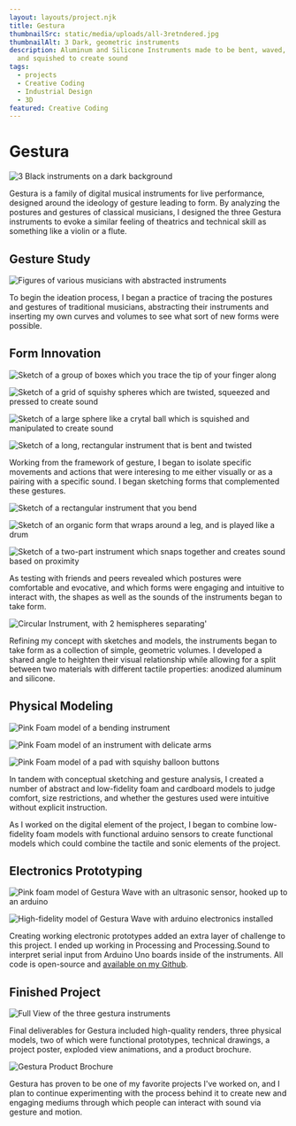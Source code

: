 ```yaml
---
layout: layouts/project.njk
title: Gestura
thumbnailSrc: static/media/uploads/all-3retndered.jpg
thumbnailAlt: 3 Dark, geometric instruments
description: Aluminum and Silicone Instruments made to be bent, waved, slapped
  and squished to create sound
tags:
  - projects
  - Creative Coding
  - Industrial Design
  - 3D
featured: Creative Coding
---
```

# Gestura

![3 Black instruments on a dark background](static/media/uploads/all-3_lightbg.jpg "Gestura")

Gestura is a family of digital musical instruments for live performance, designed around the ideology of gesture leading to form. By analyzing the postures and gestures of classical musicians, I designed the three Gestura instruments to evoke a similar feeling of theatrics and technical skill as something like a violin or a flute. 

## Gesture Study

![Figures of various musicians with abstracted instruments](static/media/uploads/gesture_study.png "Gesture Study")

To begin the ideation process, I began a practice of tracing the postures and gestures of traditional musicians, abstracting their instruments and inserting my own curves and volumes to see what sort of new forms were possible.

## Form Innovation

<div class="flex-container">

![Sketch of a group of boxes which you trace the tip of your finger along](static/media/uploads/gestura-sketch1.jpg "Wine glass concept")

![Sketch of a grid of squishy spheres which are twisted, squeezed and pressed to create sound](static/media/uploads/gestura-sketch2.jpg "Squishy grid mockup")

![Sketch of a large sphere like a crytal ball which is squished and manipulated to create sound](static/media/uploads/gestura-sketch3.jpg "Crystal ball mockup")

![Sketch of a long, rectangular instrument that is bent and twisted](static/media/uploads/gestura-sketch7.jpg "Bend mockup")

</div>

Working from the framework of gesture, I began to isolate specific movements and actions that were interesing to me either visually or as a pairing with a specific sound. I began sketching forms that complemented these gestures. 

<div class="flex-container">

![Sketch of a rectangular instrument that you bend](static/media/uploads/gestura-sketch4.jpg "Bend Concept")

![Sketch of an organic form that wraps around a leg, and is played like a drum](static/media/uploads/gestura-sketch5.jpg "Slap Concept")

![Sketch of a two-part instrument which snaps together and creates sound based on proximity](static/media/uploads/gestura-sketch6.jpg "Wave Concept")

</div>


As testing with friends and peers revealed which postures were comfortable and evocative, and which forms were engaging and intuitive to interact with, the shapes as well as the sounds of the instruments began to take form.

![Circular Instrument, with 2 hemispheres separating'](static/media/uploads/both_instr.jpg "Gestura Wave")

Refining my concept with sketches and models, the instruments began to take form as a collection of simple, geometric volumes. I developed a shared angle to heighten their visual relationship while allowing for a split between two materials with different tactile properties: anodized aluminum and silicone. 

## Physical Modeling

<div class="flex-container">

![Pink Foam model of a bending instrument](static/media/uploads/gestura_model1.jpg "Gestura Sketch Model 1")

![Pink Foam model of an instrument with delicate arms](static/media/uploads/gestura_model2.jpg "Gestura Sketch Model 2")

![Pink Foam model of a pad with squishy balloon buttons](static/media/uploads/gestura_model3.jpg "Gestura Sketch Model 3")

</div>

In tandem with conceptual sketching and gesture analysis, I created a number of abstract and low-fidelity foam and cardboard models to judge comfort, size restrictions, and whether the gestures used were intuitive without explicit instruction.

As I worked on the digital element of the project, I began to combine low-fidelity foam models with functional arduino sensors to create functional models which could combine the tactile and sonic elements of the project.

## Electronics Prototyping

<div class="flex-container">

![Pink foam model of Gestura Wave with an ultrasonic sensor, hooked up to an arduino](static/media/uploads/gestura_arduinomodel1.jpg "Gestura Electronics Prototype 1")

![High-fidelity model of Gestura Wave with arduino electronics installed](static/media/uploads/gestura_arduinomodel2.jpg "Gestura Electronics Prototype 2")

</div>

Creating working electronic prototypes added an extra layer of challenge to this project. I ended up working in Processing and Processing.Sound to interpret serial input from Arduino Uno boards inside of the instruments. All code is open-source and [available on my Github](https://github.com/mcdeeda/Gestura).

## Finished Project

![Full View of the three gestura instruments](static/media/uploads/all-3-compressed.jpg "All 3 instruments")

Final deliverables for Gestura included high-quality renders, three physical models, two of which were functional prototypes, technical drawings, a project poster, exploded view animations, and a product brochure.

![Gestura Product Brochure](static/media/uploads/gestura_brochure1.jpg "Gestura Product Brochure")

Gestura has proven to be one of my favorite projects I've worked on, and I plan to continue experimenting with the process behind it to create new and engaging mediums through which people can interact with sound via gesture and motion.